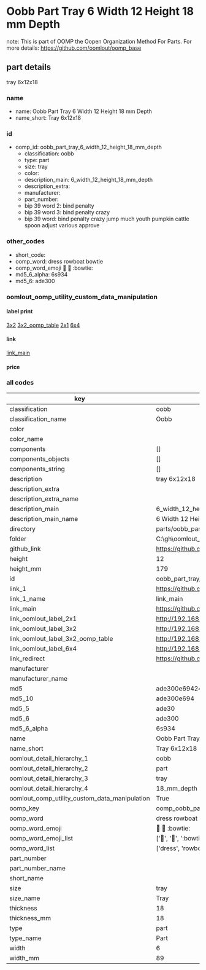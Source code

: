 # Oobb Part Tray 6 Width 12 Height 18 mm Depth  

note: This is part of OOMP the Oopen Organization Method For Parts. For more details: https://github.com/oomlout/oomp_base

##  part details
  



tray 6x12x18



### name
* name: Oobb Part Tray 6 Width 12 Height 18 mm Depth
* name_short: Tray 6x12x18 
### id
* oomp_id: oobb_part_tray_6_width_12_height_18_mm_depth
  * classification: oobb
  * type: part
  * size: tray
  * color: 
  * description_main: 6_width_12_height_18_mm_depth
  * description_extra: 
  * manufacturer: 
  * part_number: 
  * bip 39 word 2: bind penalty
  * bip 39 word 3: bind penalty crazy
  * bip 39 word: bind penalty crazy jump much youth pumpkin cattle spoon adjust various approve

### other_codes
* short_code: 
* oomp_word: dress rowboat bowtie
* oomp_word_emoji :dress: :rowboat: :bowtie:
* md5_6_alpha: 6s934
* md5_6: ade300






### oomlout_oomp_utility_custom_data_manipulation
#### label print
[3x2](http://192.168.1.245:1112/?label=oomp%206s934)
[3x2_oomp_table](http://192.168.1.108:1112/?label=oomp%206s934)
[2x1](http://192.168.1.242:1112/?label=oomp%206s934)
[6x4](http://192.168.1.55:1112/?label=oomp%206s934)    

#### link

[link_main](https://github.com/oomlout/oomlout_oobb_version_4_generated_parts/tree/main/navigation_oomp/oobb/part/tray/6_width_12_height_18_mm_depth/part)                              

#### price







### all codes 
| key | value |  
| --- | --- |  
| classification | oobb |  
| classification_name | Oobb |  
| color |  |  
| color_name |  |  
| components | [] |  
| components_objects | [] |  
| components_string | [] |  
| description | tray 6x12x18 |  
| description_extra |  |  
| description_extra_name |  |  
| description_main | 6_width_12_height_18_mm_depth |  
| description_main_name | 6 Width 12 Height 18 mm Depth |  
| directory | parts/oobb_part_tray_6_width_12_height_18_mm_depth |  
| folder | C:\gh\oomlout_oobb_version_4_generated_parts\parts\oobb_part_tray_6_width_12_height_18_mm_depth |  
| github_link | https://github.com/oomlout/oomlout_oomp_part_src/tree/main/parts/oobb_part_tray_6_width_12_height_18_mm_depth |  
| height | 12 |  
| height_mm | 179 |  
| id | oobb_part_tray_6_width_12_height_18_mm_depth |  
| link_1 | https://github.com/oomlout/oomlout_oobb_version_4_generated_parts/tree/main/navigation_oomp/oobb/part/tray/6_width_12_height_18_mm_depth/part |  
| link_1_name | link_main |  
| link_main | https://github.com/oomlout/oomlout_oobb_version_4_generated_parts/tree/main/navigation_oomp/oobb/part/tray/6_width_12_height_18_mm_depth/part |  
| link_oomlout_label_2x1 | http://192.168.1.242:1112/?label=oomp%206s934 |  
| link_oomlout_label_3x2 | http://192.168.1.245:1112/?label=oomp%206s934 |  
| link_oomlout_label_3x2_oomp_table | http://192.168.1.108:1112/?label=oomp%206s934 |  
| link_oomlout_label_6x4 | http://192.168.1.55:1112/?label=oomp%206s934 |  
| link_redirect | https://github.com/oomlout/oomlout_oobb_version_4_generated_parts/tree/main/parts/oobb_tray_06_12_18 |  
| manufacturer |  |  
| manufacturer_name |  |  
| md5 | ade300e6942455b7fdc8878e65a8a0b2 |  
| md5_10 | ade300e694 |  
| md5_5 | ade30 |  
| md5_6 | ade300 |  
| md5_6_alpha | 6s934 |  
| name | Oobb Part Tray 6 Width 12 Height 18 mm Depth |  
| name_short | Tray 6x12x18  |  
| oomlout_detail_hierarchy_1 | oobb |  
| oomlout_detail_hierarchy_2 | part |  
| oomlout_detail_hierarchy_3 | tray |  
| oomlout_detail_hierarchy_4 | 18_mm_depth |  
| oomlout_oomp_utility_custom_data_manipulation | True |  
| oomp_key | oomp_oobb_part_tray_6_width_12_height_18_mm_depth |  
| oomp_word | dress rowboat bowtie |  
| oomp_word_emoji | :dress: :rowboat: :bowtie: |  
| oomp_word_emoji_list | [':dress:', ':rowboat:', ':bowtie:'] |  
| oomp_word_list | ['dress', 'rowboat', 'bowtie'] |  
| part_number |  |  
| part_number_name |  |  
| short_name |  |  
| size | tray |  
| size_name | Tray |  
| thickness | 18 |  
| thickness_mm | 18 |  
| type | part |  
| type_name | Part |  
| width | 6 |  
| width_mm | 89 |  
